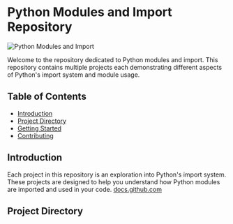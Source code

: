 # Python Modules and Import Repository

<picture>
 <source media="(prefers-color-scheme: dark)" srcset="URL-TO-YOUR-DARKMODE-IMAGE">
 <source media="(prefers-color-scheme: light)" srcset="URL-TO-YOUR-LIGHTMODE-IMAGE">
 <img alt="Python Modules and Import" src="URL-TO-YOUR-DEFAULT-IMAGE">
</picture>

Welcome to the repository dedicated to Python modules and import. This repository contains multiple projects each demonstrating different aspects of Python's import system and module usage.

## Table of Contents

- [Introduction](#introduction)
- [Project Directory](#project-directory)
- [Getting Started](#getting-started)
- [Contributing](#contributing)

## Introduction

Each project in this repository is an exploration into Python's import system. These projects are designed to help you understand how Python modules are imported and used in your code. [docs.github.com](https://docs.github.com/articles/markdown-basics)

## Project Directory
